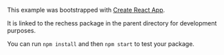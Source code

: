 This example was bootstrapped with [Create React App](https://github.com/facebook/create-react-app).

It is linked to the rechess package in the parent directory for development purposes.

You can run `npm install` and then `npm start` to test your package.

